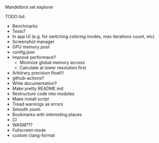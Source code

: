 Mandelbrot set explorer

TODO list:
- Benchmarks
- Tests?
- In app UI (e.g. for switching coloring modes, max iterations count, etc)
- Screenshot manager
- GPU memory pool
- config.json
- Improve performace?
  - Minimize global memory access
  - Calculate at lower resolution first
- Arbitrary precision float!!!
- github-actions?
- Write documentation?
- Make pretty README.md
- Restructure code into modules
- Make install script
- Tread warnings as errors
- Smooth zoom
- Bookmarks with interesting places
- CI
- WASM???
- Fullscreen mode
- custom clang-format